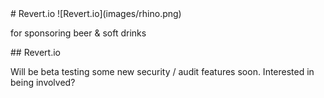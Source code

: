 <section>
<section>
# Revert.io
![Revert.io](images/rhino.png)

for sponsoring beer & soft drinks

</section>
<section>
## Revert.io

Will be beta testing some new security / audit features soon. Interested in being involved?
</section>
</section>
